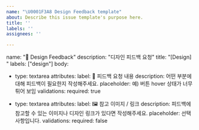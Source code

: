 ```yaml
---
name: "\U0001F3A8 Design Feedback template"
about: Describe this issue template's purpose here.
title: ''
labels: ''
assignees: ''

---
```


name: "🎨 Design Feedback"
description: "디자인 피드백 요청"
title: "[Design] "
labels: ["design"]
body:
  - type: textarea
    attributes:
      label: 💬 피드백 요청 내용
      description: 어떤 부분에 대해 피드백이 필요한지 작성해주세요.
      placeholder: 예) 버튼 hover 상태가 너무 튀어 보임
    validations:
      required: true

  - type: textarea
    attributes:
      label: 🖼 참고 이미지 / 링크
      description: 피드백에 참고할 수 있는 이미지나 디자인 링크가 있다면 작성해주세요.
      placeholder: 선택 사항입니다.
    validations:
      required: false
